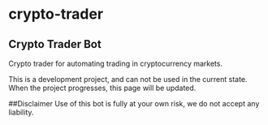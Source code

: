 # crypto-trader
## Crypto Trader Bot

Crypto trader for automating trading in cryptocurrency markets.

This is a development project, and can not be used in the current state.
When the project progresses, this page will be updated.

##Disclaimer
Use of this bot is fully at your own risk, we do not accept any liability. 
